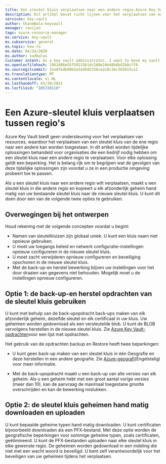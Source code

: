 ```yaml
---
title: Een sleutel kluis verplaatsen naar een andere regio-Azure Key Vault | Microsoft Docs
description: Dit artikel bevat richt lijnen voor het verplaatsen van een sleutel kluis naar een andere regio.
services: key-vault
author: ShaneBala-keyvault
manager: ravijan
tags: azure-resource-manager
ms.service: key-vault
ms.subservice: general
ms.topic: how-to
ms.date: 04/24/2020
ms.author: sudbalas
Customer intent: As a key vault administrator, I want to move my vault to another region.
ms.openlocfilehash: 1961d86e55f59233b1dc168e2de48b6b42b0cff0
ms.sourcegitcommit: 32e0fedb80b5a5ed0d2336cea18c3ec3b5015ca1
ms.translationtype: MT
ms.contentlocale: nl-NL
ms.lasthandoff: 03/30/2021
ms.locfileid: "105728110"
---
```

# <a name="move-an-azure-key-vault-across-regions"></a>Een Azure-sleutel kluis verplaatsen tussen regio's

Azure Key Vault biedt geen ondersteuning voor het verplaatsen van resources, waardoor het verplaatsen van een sleutel kluis van de ene regio naar een andere kan worden toegestaan. In dit artikel worden tijdelijke oplossingen behandeld voor organisaties die een bedrijf nodig hebben om een sleutel kluis naar een andere regio te verplaatsen. Voor elke oplossing geldt een beperking. Het is belang rijk om te begrijpen wat de gevolgen van deze tijdelijke oplossingen zijn voordat u ze in een productie omgeving probeert toe te passen.

Als u een sleutel kluis naar een andere regio wilt verplaatsen, maakt u een sleutel kluis in die andere regio en kopieert u elk afzonderlijk geheim hand matig van uw bestaande sleutel kluis naar de nieuwe sleutel kluis. U kunt dit doen door een van de volgende twee opties te gebruiken.

## <a name="design-considerations"></a>Overwegingen bij het ontwerpen

Houd rekening met de volgende concepten voordat u begint:

* Namen van sleutelkluizen zijn globaal uniek. U kunt een kluis naam niet opnieuw gebruiken.
* U moet uw toegangs beleid en netwerk configuratie-instellingen opnieuw configureren in de nieuwe sleutel kluis.
* U moet zacht verwijderen opnieuw configureren en beveiliging opschonen in de nieuwe sleutel kluis.
* Met de back-up-en herstel bewerking blijven uw instellingen voor het door draaien van gegevens niet behouden. Mogelijk moet u de instellingen opnieuw configureren.

## <a name="option-1-use-the-key-vault-backup-and-restore-commands"></a>Optie 1: de back-up-en herstel opdrachten van de sleutel kluis gebruiken

U kunt met behulp van de back-upopdracht back-ups maken van elk afzonderlijk geheim, dezelfde sleutel en elk certificaat in uw kluis. Uw geheimen worden gedownload als een versleutelde blob. U kunt de BLOB vervolgens herstellen in de nieuwe sleutel kluis. Zie [Azure Key Vault-opdrachten](/powershell/module/azurerm.keyvault#key_vault)voor een lijst met opdrachten.

Het gebruik van de opdrachten backup en Restore heeft twee beperkingen:

* U kunt geen back-up maken van een sleutel kluis in één Geografie en deze herstellen in een andere geografie. Zie [Azure-geografi](https://azure.microsoft.com/global-infrastructure/geographies/)(Engelstalig) voor meer informatie.

* Met de back-upopdracht maakt u een back-up van alle versies van elk geheim. Als u een geheim hebt met een groot aantal vorige versies (meer dan 10), kan de aanvraag de maximaal toegestane grootte overschrijden en kan de bewerking mislukken.

## <a name="option-2-manually-download-and-upload-the-key-vault-secrets"></a>Optie 2: de sleutel kluis geheimen hand matig downloaden en uploaden

U kunt bepaalde geheime typen hand matig downloaden. U kunt certificaten bijvoorbeeld downloaden als een PFX-bestand. Met deze optie worden de geografische beperkingen voor sommige geheime typen, zoals certificaten, geëlimineerd. U kunt de PFX-bestanden uploaden naar elke sleutel kluis in elke gewenste regio. De geheimen worden gedownload in een indeling die niet met een wacht woord is beveiligd. U bent zelf verantwoordelijk voor het beveiligen van uw geheimen tijdens het verplaatsen.